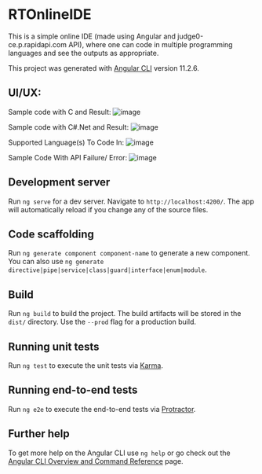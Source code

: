 # RTOnlineIDE

This is a simple online IDE (made using Angular and judge0-ce.p.rapidapi.com API), where one can code in multiple programming languages and see the outputs as appropriate.

This project was generated with [Angular CLI](https://github.com/angular/angular-cli) version 11.2.6.

## UI/UX:
Sample code with C and Result: 
![image](https://user-images.githubusercontent.com/31502693/161425015-684608ca-821f-4d08-bf71-a20a56535d4c.png)

Sample code with C#.Net and Result:
![image](https://user-images.githubusercontent.com/31502693/161425068-945a0955-838d-45f6-98d1-14c0b6bfe41b.png)

Supported Language(s) To Code In:
![image](https://user-images.githubusercontent.com/31502693/161434832-f2940093-1bd2-4e1c-80c5-0b5925ed378c.png)

Sample Code With API Failure/ Error:
![image](https://user-images.githubusercontent.com/31502693/161425107-1b93df68-82b0-44e5-a839-ec2a161e4420.png)


## Development server

Run `ng serve` for a dev server. Navigate to `http://localhost:4200/`. The app will automatically reload if you change any of the source files.

## Code scaffolding

Run `ng generate component component-name` to generate a new component. You can also use `ng generate directive|pipe|service|class|guard|interface|enum|module`.

## Build

Run `ng build` to build the project. The build artifacts will be stored in the `dist/` directory. Use the `--prod` flag for a production build.

## Running unit tests

Run `ng test` to execute the unit tests via [Karma](https://karma-runner.github.io).

## Running end-to-end tests

Run `ng e2e` to execute the end-to-end tests via [Protractor](http://www.protractortest.org/).

## Further help

To get more help on the Angular CLI use `ng help` or go check out the [Angular CLI Overview and Command Reference](https://angular.io/cli) page.

